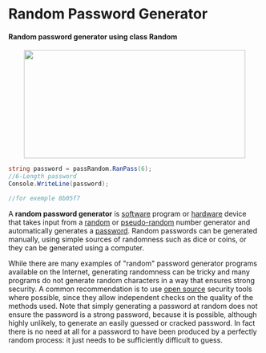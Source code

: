 # Random Password Generator
#### Random password generator using class Random
<p align="center">
<img src="https://www.newton.ac.uk/files/covers/968361.jpg" style="width:442px;height:216px;">
</p>

```csharp
string password = passRandom.RanPass(6);
//6-Length password
Console.WriteLine(password);

//for exemple 8b05f7
```

<p>A <b>random password generator</b> is <a href="https://en.wikipedia.org/wiki/Computer_software" class="mw-redirect" title="Computer software">software</a> program or <a href="https://en.wikipedia.org/wiki/Computer_hardware" title="Computer hardware">hardware</a> device that takes input from a <a href="https://en.wikipedia.org/wiki/Random" class="mw-redirect" title="Random">random</a> or <a href="https://en.wikipedia.org/wiki/Pseudo-random" class="mw-redirect" title="Pseudo-random">pseudo-random</a> number generator and automatically generates a <a href="https://en.wikipedia.org/wiki/Password" title="Password">password</a>. Random passwords can be generated manually, using simple sources of randomness such as dice or coins, or they can be generated using a computer.</p>


<p>While there are many examples of "random" password generator programs available on the Internet, generating randomness can be tricky and many programs do not generate random characters in a way that ensures strong security. A common recommendation is to use <a href="https://en.wikipedia.org/wiki/Open_source" class="mw-redirect" title="Open source">open source</a> security tools where possible, since they allow independent checks on the quality of the methods used. Note that simply generating a password at random does not ensure the password is a strong password, because it is possible, although highly unlikely, to generate an easily guessed or cracked password. In fact there is no need at all for a password to have been produced by a perfectly random process: it just needs to be sufficiently difficult to guess.</p>
